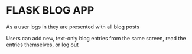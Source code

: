 FLASK BLOG APP
==============


As a user logs in they are presented with all blog posts

Users can add new, text-only blog entries from the same screen, read 
the entries themselves, or log out

